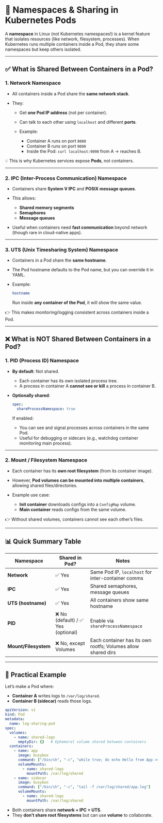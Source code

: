 
# 🔎 **Namespaces & Sharing in Kubernetes Pods**

A **namespace** in Linux (not Kubernetes namespaces!) is a kernel feature that isolates resources (like network, filesystem, processes).
When Kubernetes runs multiple containers inside a Pod, they share some namespaces but keep others isolated.

---

## ✅ **What is Shared Between Containers in a Pod?**

### 1. **Network Namespace**

* All containers inside a Pod share the **same network stack**.
* They:

  * Get **one Pod IP address** (not per container).
  * Can talk to each other using `localhost` and different **ports**.
  * Example:

    * Container A runs on port `8080`
    * Container B runs on port `9090`
    * Inside the Pod: `curl localhost:9090` from A → reaches B.

💡 This is why Kubernetes services expose **Pods**, not containers.

---

### 2. **IPC (Inter-Process Communication) Namespace**

* Containers share **System V IPC** and **POSIX message queues**.
* This allows:

  * **Shared memory segments**
  * **Semaphores**
  * **Message queues**
* Useful when containers need **fast communication** beyond network (though rare in cloud-native apps).

---

### 3. **UTS (Unix Timesharing System) Namespace**

* Containers in a Pod share the **same hostname**.
* The Pod hostname defaults to the Pod name, but you can override it in YAML.
* Example:

  ```bash
  hostname
  ```

  Run inside **any container of the Pod**, it will show the same value.

👉 This makes monitoring/logging consistent across containers inside a Pod.

---

## ❌ **What is NOT Shared Between Containers in a Pod?**

### 1. **PID (Process ID) Namespace**

* **By default**: Not shared.

  * Each container has its own isolated process tree.
  * A process in container A **cannot see or kill** a process in container B.
* **Optionally shared**:

  ```yaml
  spec:
    shareProcessNamespace: true
  ```

  If enabled:

  * You can see and signal processes across containers in the same Pod.
  * Useful for debugging or sidecars (e.g., watchdog container monitoring main process).

---

### 2. **Mount / Filesystem Namespace**

* Each container has its **own root filesystem** (from its container image).
* However, **Pod volumes can be mounted into multiple containers**, allowing shared files/directories.
* Example use case:

  * **Init container** downloads configs into a `ConfigMap` volume.
  * **Main container** reads configs from the same volume.

👉 Without shared volumes, containers cannot see each other’s files.

---

## 📊 **Quick Summary Table**

| Namespace            | Shared in Pod?                    | Notes                                                        |
| -------------------- | --------------------------------- | ------------------------------------------------------------ |
| **Network**          | ✅ Yes                             | Same Pod IP, `localhost` for inter-container comms           |
| **IPC**              | ✅ Yes                             | Shared semaphores, message queues                            |
| **UTS (hostname)**   | ✅ Yes                             | All containers show same hostname                            |
| **PID**              | ❌ No (default) / ✅ Yes (optional) | Enable via `shareProcessNamespace`                           |
| **Mount/Filesystem** | ❌ No, except Volumes              | Each container has its own rootfs; Volumes allow shared dirs |

---

## 📌 **Practical Example**

Let’s make a Pod where:

* **Container A** writes logs to `/var/log/shared`.
* **Container B (sidecar)** reads those logs.

```yaml
apiVersion: v1
kind: Pod
metadata:
  name: log-sharing-pod
spec:
  volumes:
    - name: shared-logs
      emptyDir: {}   # Ephemeral volume shared between containers
  containers:
    - name: app
      image: busybox
      command: ["/bin/sh", "-c", "while true; do echo Hello from App >> /var/log/shared/app.log; sleep 5; done"]
      volumeMounts:
        - name: shared-logs
          mountPath: /var/log/shared
    - name: sidecar
      image: busybox
      command: ["/bin/sh", "-c", "tail -f /var/log/shared/app.log"]
      volumeMounts:
        - name: shared-logs
          mountPath: /var/log/shared
```

* Both containers share **network + IPC + UTS**.
* They **don’t share root filesystems** but can use **volume** to collaborate.

